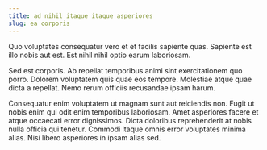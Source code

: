 ```yaml
---
title: ad nihil itaque itaque asperiores
slug: ea corporis
---
```


Quo voluptates consequatur vero et et facilis sapiente quas. Sapiente est illo nobis aut est. Est nihil nihil optio earum laboriosam.

Sed est corporis. Ab repellat temporibus animi sint exercitationem quo porro. Dolorem voluptatem quis quae eos tempore. Molestiae atque quae dicta a repellat. Nemo rerum officiis recusandae ipsam harum.

Consequatur enim voluptatem ut magnam sunt aut reiciendis non. Fugit ut nobis enim qui odit enim temporibus laboriosam. Amet asperiores facere et atque occaecati error dignissimos. Dicta doloribus reprehenderit at nobis nulla officia qui tenetur. Commodi itaque omnis error voluptates minima alias. Nisi libero asperiores in ipsam alias sed.
